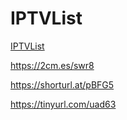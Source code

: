 # IPTVList

[IPTVList](https://280b9f9b.github.io/IPTVList/)

https://2cm.es/swr8

https://shorturl.at/pBFG5

https://tinyurl.com/uad63
